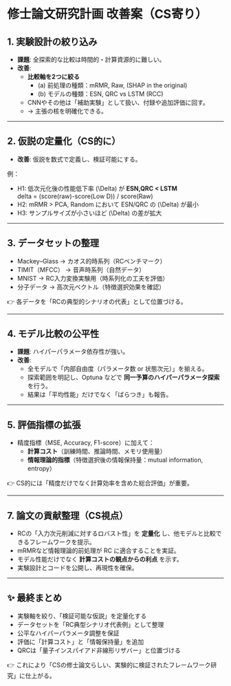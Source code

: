 # 修士論文研究計画 改善案（CS寄り）

## 1. 実験設計の絞り込み
- **課題**: 全探索的な比較は時間的・計算資源的に難しい。  
- **改善**:  
  - **比較軸を2つに絞る**  
    - (a) 前処理の種類：mRMR, Raw, (SHAP in the original)
    - (b) モデルの種類：ESN, QRC vs LSTM (RCC)
  - CNNやその他は「補助実験」として扱い、付録や追加評価に回す。  
  - → 主張の核を明確化できる。  

---

## 2. 仮説の定量化（CS的に）
- **改善**: 仮説を数式で定義し、検証可能にする。  

例：  
- H1: 低次元化後の性能低下率 \(\Delta\) が **ESN,QRC < LSTM**  
delta = (score(raw)-score(Low D)) / score(Raw)
- H2: mRMR > PCA, Random において ESN/QRC の \(\Delta\) が最小  
- H3: サンプルサイズが小さいほど \(\Delta\) の差が拡大  

---

## 3. データセットの整理
- Mackey–Glass → カオス的時系列（RCベンチマーク）  
- TIMIT（MFCC） → 音声時系列（自然データ）  
- MNIST → RC入力変換実験用（時系列化の工夫を評価）  
- 分子データ → 高次元ベクトル（特徴選択効果を確認）  

👉 各データを「RCの典型的シナリオの代表」として位置づける。  

---

## 4. モデル比較の公平性
- **課題**: ハイパーパラメータ依存性が強い。  
- **改善**:  
  - 全モデルで「内部自由度（パラメータ数 or 状態次元）」を揃える。  
  - 探索範囲を明記し、Optuna などで **同一予算のハイパーパラメータ探索**を行う。  
  - 結果は「平均性能」だけでなく「ばらつき」も報告。  

---

## 5. 評価指標の拡張
- 精度指標（MSE, Accuracy, F1-score）に加えて：  
  - **計算コスト**（訓練時間、推論時間、メモリ使用量）  
  - **情報理論的指標**（特徴選択後の情報保持量：mutual information, entropy）  

👉 CS的には「精度だけでなく計算効率を含めた総合評価」が重要。  

---

## 7. 論文の貢献整理（CS視点）
- RCの「入力次元削減に対するロバスト性」を **定量化** し、他モデルと比較できるフレームワークを提示。  
- mRMRなど情報理論的前処理が RC に適合することを実証。  
- モデル性能だけでなく **計算コストの観点からの利点** を示す。  
- 実験設計とコードを公開し、再現性を確保。  

---

## ✨ 最終まとめ
- 実験軸を絞り、「検証可能な仮説」を定量化する  
- データセットを「RC典型シナリオ代表例」として整理  
- 公平なハイパーパラメータ調整を保証  
- 評価に「計算コスト」と「情報保持量」を追加  
- QRCは「量子インスパイアド非線形リザバー」と位置づける  

👉 これにより「CSの修士論文らしい、実験的に検証されたフレームワーク研究」に仕上がる。  
